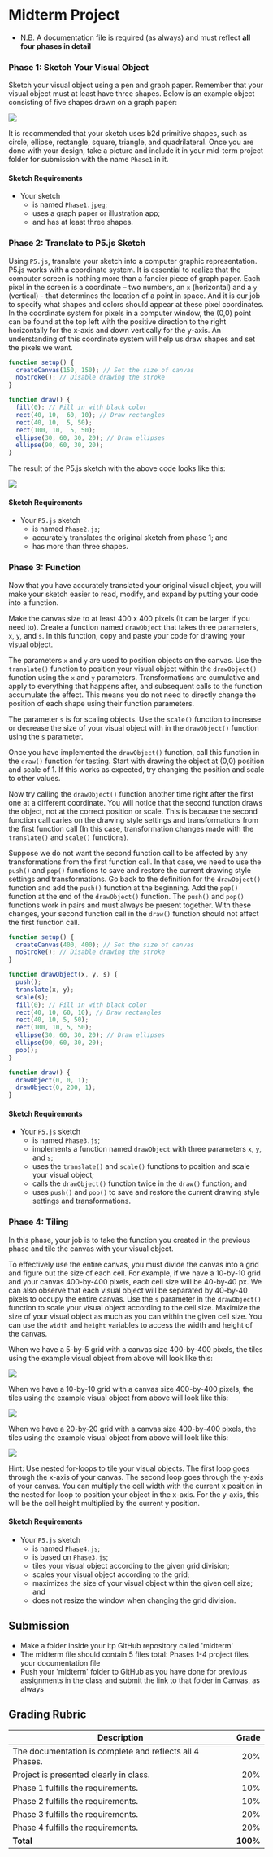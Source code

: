# Midterm Project

- N.B. A documentation file is required (as always) and must reflect **all four phases in detail**

### Phase 1: Sketch Your Visual Object
Sketch your visual object using a pen and graph paper. Remember that your visual object must at least have three shapes. Below is an example object consisting of five shapes drawn on a graph paper:

![](./img/MusicalNote.png)

It is recommended that your sketch uses b2d primitive shapes, such as circle, ellipse, rectangle, square, triangle, and quadrilateral. Once you are done with your design, take a picture and include it in your mid-term project folder for submission with the name `Phase1` in it.

#### Sketch Requirements
- Your sketch
	- is named `Phase1.jpeg`;
	- uses a graph paper or illustration app;
	- and has at least three shapes.

### Phase 2: Translate to P5.js Sketch
Using `P5.js`, translate your sketch into a computer graphic representation. P5.js works with a coordinate system. It is essential to realize that the computer screen is nothing more than a fancier piece of graph paper. Each pixel in the screen is a coordinate – two numbers, an `x` (horizontal) and a `y` (vertical) - that determines the location of a point in space. And it is our job to specify what shapes and colors should appear at these pixel coordinates. In the coordinate system for pixels in a computer window, the (0,0) point can be found at the top left with the positive direction to the right horizontally for the x-axis and down vertically for the y-axis. An understanding of this coordinate system will help us draw shapes and set the pixels we want.


```javascript
function setup() {
  createCanvas(150, 150); // Set the size of canvas
  noStroke(); // Disable drawing the stroke
}

function draw() {
  fill(0); // Fill in with black color
  rect(40, 10,  60, 10); // Draw rectangles
  rect(40, 10,  5, 50);
  rect(100, 10,  5, 50);
  ellipse(30, 60, 30, 20); // Draw ellipses
  ellipse(90, 60, 30, 20);
}

```
The result of the P5.js sketch with the above code looks like this:

![](./img/MusicalNoteProcessing.png)

#### Sketch Requirements
- Your `P5.js` sketch
	- is named `Phase2.js`;
	- accurately translates the original sketch from phase 1; and
	- has more than three shapes.

### Phase 3: Function
Now that you have accurately translated your original visual object, you will make your sketch easier to read, modify, and expand by putting your code into a function. 

Make the canvas size to at least 400 x 400 pixels (It can be larger if you need to). Create a function named `drawObject` that takes three parameters, `x`, `y`, and `s`. In this function, copy and paste your code for drawing your visual object.

The parameters `x` and `y` are used to position objects on the canvas. Use the `translate()` function to position your visual object within the `drawObject()` function using the `x` and `y` parameters. Transformations are cumulative and apply to everything that happens after, and subsequent calls to the function accumulate the effect. This means you do not need to directly change the position of each shape using their function parameters.

The parameter `s` is for scaling objects. Use the `scale()` function to increase or decrease the size of your visual object with in the `drawObject()` function using the `s` parameter.

Once you have implemented the `drawObject()` function, call this function in the `draw()` function for testing. Start with drawing the object at (0,0) position and scale of 1. If this works as expected, try changing the position and scale to other values.

Now try calling the `drawObject()` function another time right after the first one at a different coordinate. You will notice that the second function draws the object, not at the correct position or scale. This is because the second function call caries on the drawing style settings and transformations from the first function call (In this case, transformation changes made with the `translate()` and `scale()` functions).

Suppose we do not want the second function call to be affected by any transformations from the first function call. In that case, we need to use the `push()` and `pop()` functions to save and restore the current drawing style settings and transformations. Go back to the definition for the `drawObject()` function and add the `push()` function at the beginning. Add the `pop()` function at the end of the `drawObject()` function. The `push()` and `pop()` functions work in pairs and must always be present together. With these changes, your second function call in the `draw()` function should not affect the first function call.

```javascript
function setup() {
  createCanvas(400, 400); // Set the size of canvas
  noStroke(); // Disable drawing the stroke
}

function drawObject(x, y, s) {
  push();
  translate(x, y);
  scale(s);
  fill(0); // Fill in with black color
  rect(40, 10, 60, 10); // Draw rectangles
  rect(40, 10, 5, 50);
  rect(100, 10, 5, 50);
  ellipse(30, 60, 30, 20); // Draw ellipses
  ellipse(90, 60, 30, 20);
  pop();
}

function draw() {
  drawObject(0, 0, 1);
  drawObject(0, 200, 1);
}

```

#### Sketch Requirements
- Your `P5.js` sketch
	- is named `Phase3.js`;
	- implements a function named `drawObject` with three parameters `x`, `y`, and `s`;
	- uses the `translate()` and `scale()` functions to position and scale your visual object;
	- calls the `drawObject()` function twice in the `draw()` function; and
	- uses `push()` and `pop()` to save and restore the current drawing style settings and transformations.


### Phase 4: Tiling
In this phase, your job is to take the function you created in the previous phase and tile the canvas with your visual object. 

To effectively use the entire canvas, you must divide the canvas into a grid and figure out the size of each cell. For example, if we have a 10-by-10 grid and your canvas 400-by-400 pixels, each cell size will be 40-by-40 px. We can also observe that each visual object will be separated by 40-by-40 pixels to occupy the entire canvas. Use the `s` parameter in the `drawObject()` function to scale your visual object according to the cell size. Maximize the size of your visual object as much as you can within the given cell size. You can use the `width` and `height` variables to access the width and height of the canvas.

When we have a 5-by-5 grid with a canvas size 400-by-400 pixels, the tiles using the example visual object from above will look like this:

![](./img/5.png)

When we have a 10-by-10 grid with a canvas size 400-by-400 pixels, the tiles using the example visual object from above will look like this:

![](./img/10.png)

When we have a 20-by-20 grid with a canvas size 400-by-400 pixels, the tiles using the example visual object from above will look like this:

![](./img/20.png)

Hint: Use nested for-loops to tile your visual objects. The first loop goes through the x-axis of your canvas. The second loop goes through the y-axis of your canvas. You can multiply the cell width with the current x position in the nested for-loop to position your object in the x-axis. For the y-axis, this will be the cell height multiplied by the current y position.

#### Sketch Requirements
- Your `P5.js` sketch
	- is named `Phase4.js`;
	- is based on `Phase3.js`;
	- tiles your visual object according to the given grid division;
	- scales your visual object according to the grid;
	- maximizes the size of your visual object within the given cell size; and
	- does not resize the window when changing the grid division.

## Submission
- Make a folder inside your itp GitHub repository called 'midterm'
- The midterm file should contain 5 files total: Phases 1-4 project files, your documentation file
- Push your 'midterm' folder to GitHub as you have done for previous assignments in the class and submit the link to that folder in Canvas, as always

## Grading Rubric

Description|Grade
---|---:|
The documentation is complete and reflects all 4 Phases. | 20%
Project is presented clearly in class. | 20%
Phase 1 fulfills the requirements. | 10%
Phase 2 fulfills the requirements. | 10%
Phase 3 fulfills the requirements. | 20%
Phase 4 fulfills the requirements. | 20%
**Total** | **100%**
